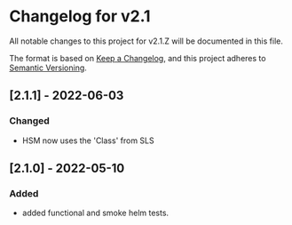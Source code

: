 # Changelog for v2.1

All notable changes to this project for v2.1.Z will be documented in this file.

The format is based on [Keep a Changelog](https://keepachangelog.com/en/1.0.0/),
and this project adheres to [Semantic Versioning](https://semver.org/spec/v2.0.0.html).

## [2.1.1] - 2022-06-03

### Changed

- HSM now uses the 'Class' from SLS

## [2.1.0] - 2022-05-10

### Added

- added functional and smoke helm tests.
